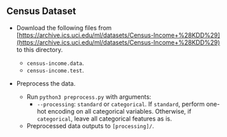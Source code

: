 Census Dataset
---
* Download the following files from [https://archive.ics.uci.edu/ml/datasets/Census-Income+%28KDD%29](https://archive.ics.uci.edu/ml/datasets/Census-Income+%28KDD%29) to this directory.
	* `census-income.data`.
	* `census-income.test`.

* Preprocess the data.
    * Run `python3 preprocess.py` with arguments:
    	* `--processing`: `standard` or `categorical`. If `standard`, perform one-hot encoding on all categorical variables. Otherwise, if `categorical`, leave all categorical features as is.
    * Preprocessed data outputs to `[processing]/`.
